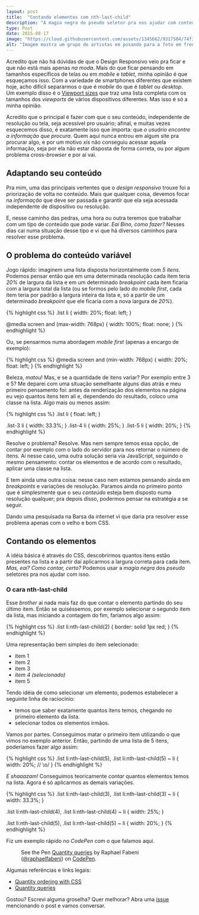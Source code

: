 ```yaml
---
layout: post
title:  "Contando elementos com nth-last-child"
description: "A magia negra do pseudo seletor pra nos ajudar com conteúdos que podem variar"
type: Post
date: 2015-08-17
image: "https://cloud.githubusercontent.com/assets/1345662/9317504/74f362ec-4512-11e5-8482-c09480c791cf.jpg"
alt: "Imagem mostra um grupo de artistas em posando para a foto em frente a uma casa de shows em uma época antiga"
---
```


Acredito que não há dúvidas de que o Design Responsivo veio pra ficar e que não está mais apenas *na moda*. Mais do que ficar pensando em tamanhos específicos de telas ou em *mobile* e *tablet*, minha opinião é que esqueçamos isso. Com a variedade de smartphones diferentes que existem hoje, acho difícil separarmos o que é *mobile* do que é *tablet* ou *desktop*. Um exemplo disso é o [Viewport sizes](http://viewportsizes.com/) que traz uma lista completa com os tamanhos dos *viewports* de vários dispositivos diferentes. Mas isso é só a minha opinião.

Acredito que o principal é fazer com que o seu conteúdo, independente de resolução ou tela, seja acessível pro usuário; afinal, e muitas vezes esquecemos disso, é exatamente isso que importa: que *o usuário encontre a informação que procura*. Quem aqui nunca entrou em algum site pra procurar algo, e por um motivo *xis* não conseguiu acessar aquela informação, seja por ela não estar disposta de forma correta, ou por algum problema *cross-browser* e por aí vai.

## Adaptando seu conteúdo

Pra mim, uma das principais vertentes que o *design responsivo* trouxe foi a priorização de volta no conteúdo. Mais que qualquer coisa, devemos focar na *informação* que deve ser passada e garantir que ela seja acessada independente de dispositivo ou resolução.

E, nesse caminho das pedras, uma hora ou outra teremos que trabalhar com um tipo de conteúdo que pode variar. *Eaí Bino, como fazer?* Nesses dias cai numa situação desse tipo e vi que há diversos caminhos para resolver esse problema.

## O problema do conteúdo variável

Jogo rápido: imaginem uma lista disposta horizontalmente com *5 itens*. Podemos pensar então que em uma determinada resolução cada item teria *20%* de largura da lista e em um determinado *breakpoint* cada item ficaria com a largura total da lista (ou se formos pelo lado do *mobile first*, cada item teria por padrão a largura inteira da lista e, só a partir de um determinado *breakpoint* que ele ficaria com a nova largura de *20%*).

{% highlight css %}
.list li {
  width: 20%;
  float: left;
}

@media screen and (max-width: 768px) {
  width: 100%;
  float: none;
}
{% endhighlight %}

Ou, se pensarmos numa abordagem *mobile first* (apenas a encargo de exemplo):

{% highlight css %}
@media screen and (min-width: 768px) {
  width: 20%;
  float: left;
}
{% endhighlight %}

Beleza, *matou*! Mas, e se a quantidade de itens variar? Por exemplo entre 3 e 5? Me deparei com uma situação semelhante alguns dias atrás e meu primeiro pensamento foi: antes da renderização dos elementos na página eu vejo quantos itens tem ali e, dependendo do resultado, coloco uma classe na lista. Algo mais ou menos assim:

{% highlight css %}
.list li {
  float: left;
}

.list-3 li { width: 33.3%; }
.list-4 li { width: 25%; }
.list-5 li { width: 20%; }
{% endhighlight %}

Resolve o problema? Resolve. Mas nem sempre temos essa opção, de contar por exemplo com o lado do servidor para nos retornar o número de itens. Aí nesse caso, uma outra solução seria via JavaScript, seguindo o mesmo pensamento: contar os elementos e de acordo com o resultado, aplicar uma classe na lista. 

E tem ainda uma outra coisa: nesse caso nem estamos pensando ainda em *breakpoints* e variações de resolução. Paramos ainda no primeiro ponto que é simplesmente que o seu *conteúdo* esteja bem disposto numa resolução qualquer; pra depois disso, podermos pensar na estratégia a se seguir.

Dando uma pesquisada na Barsa da internet vi que daria pra resolver esse problema apenas com o velho e bom CSS.

## Contando os elementos

A idéia básica é através do CSS, descobrirmos quantos itens estão presentes na lista e a partir daí aplicarmos a largura correta para cada item. *Mas, eaí? Como contar, certo?* Podemos usar a *magia negra* dos *pseudo* seletores pra nos ajudar com isso.

### O cara nth-last-child

Esse *brother* aí nada mais faz do que contar o elemento partindo do seu último item. Então se quiséssemos, por exemplo selecionar o segundo item da lista, mas iniciando a contagem do fim, faríamos algo assim:

{% highlight css %}
.list li:nth-last-child(2) {
  border: solid 1px red;
}
{% endhighlight %}

Uma representação bem simples do item selecionado:

* item 1
* item 2
* item 3
* *item 4 (selecionado)*
* item 5

Tendo idéia de como selecionar um elemento, podemos estabelecer a seguinte linha de raciocínio:

* temos que saber exatamente quantos itens temos, chegando no primeiro elemento da lista.
* selecionar todos os elementos irmãos.

Vamos por partes. Conseguimos matar o primeiro item utilizando o que vimos no exemplo anterior. Então, partindo de uma lista de 5 itens, poderíamos fazer algo assim:

{% highlight css %}
.list li:nth-last-child(5),
.list li:nth-last-child(5) ~ li {
  width: 20%;
  // \o/
}
{% endhighlight %}

*E shaaazam!* Conseguimos teoricamente *contar* quantos elementos temos na lista. Agora é só aplicarmos as demais variações.

{% highlight css %}
.list li:nth-last-child(3),
.list li:nth-last-child(3) ~ li { width: 33.3%; }

.list li:nth-last-child(4),
.list li:nth-last-child(4) ~ li { width: 25%; }

.list li:nth-last-child(5),
.list li:nth-last-child(5) ~ li { width: 20%; }
{% endhighlight %}

Fiz um exemplo rápido no *CodePen* com o que falamos aqui.

<figure class="text-center loading">
    <p data-height="268" data-theme-id="4240" data-slug-hash="xGNXzO" data-default-tab="result" data-user="raphaelfabeni" class='codepen'>See the Pen <a href='http://codepen.io/raphaelfabeni/pen/xGNXzO/'>Quantity queries</a> by Raphael Fabeni (<a href='http://codepen.io/raphaelfabeni'>@raphaelfabeni</a>) on <a href='http://codepen.io'>CodePen</a>.</p>
</figure>

Algumas referências e links legais:

* [Quantity ordering with CSS](http://www.smashingmagazine.com/2015/07/quantity-ordering-with-css/)
* [Quantity queries](http://quantityqueries.com/)

Gostou? Escrevi alguma groselha? Quer melhorar? Abra uma [issue](https://github.com/raphaelfabeni/raphaelfabeni.github.io/issues) mencionando o post e vamos conversar.

<script async src="//assets.codepen.io/assets/embed/ei.js"></script>